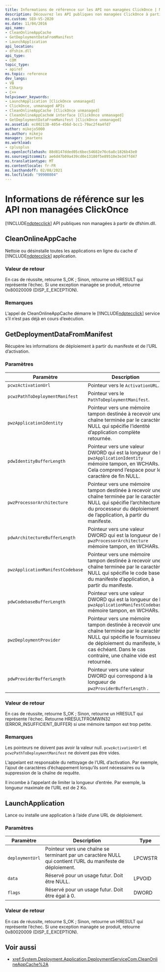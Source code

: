 ```yaml
---
title: Informations de référence sur les API non managées ClickOnce | Microsoft Docs
description: Découvrez les API publiques non managées ClickOnce à partir de dfshim.dll, notamment CleanOnlineAppCache, GetDeploymentDataFromManifest et LaunchApplication.
ms.custom: SEO-VS-2020
ms.date: 11/04/2016
api_name:
- CleanOnlineAppCache
- GetDeploymentDataFromManifest
- LaunchApplication
api_location:
- dfshim.dll
api_type:
- COM
topic_type:
- apiref
ms.topic: reference
dev_langs:
- VB
- CSharp
- C++
helpviewer_keywords:
- LaunchApplication [ClickOnce unmanaged]
- ClickOnce, unmanaged APIs
- CleanOnlineAppCache [ClickOnce unmanaged]
- CleanOnlineAppCacheW interface [ClickOnce unmanaged]
- GetDeploymentDataFromManifest [ClickOnce unmanaged]
ms.assetid: ec002138-4054-456d-bcc1-79ac2f4a4fd7
author: mikejo5000
ms.author: mikejo
manager: jmartens
ms.workload:
- cplusplus
ms.openlocfilehash: 88d8147dded05c6bec54682e76c6a8c1826b43e0
ms.sourcegitcommit: ae6d47b09a439cd0e13180f5e89510e3e347fd47
ms.translationtype: MT
ms.contentlocale: fr-FR
ms.lasthandoff: 02/08/2021
ms.locfileid: "99900804"
---
```

# <a name="clickonce-unmanaged-api-reference"></a>Informations de référence sur les API non managées ClickOnce
[!INCLUDE[ndptecclick](../deployment/includes/ndptecclick_md.md)] API publiques non managées à partir de dfshim.dll.

## <a name="cleanonlineappcache"></a>CleanOnlineAppCache
 Nettoie ou désinstalle toutes les applications en ligne du cache d' [!INCLUDE[ndptecclick](../deployment/includes/ndptecclick_md.md)] application.

### <a name="return-value"></a>Valeur de retour
 En cas de réussite, retourne S_OK ; Sinon, retourne un HRESULT qui représente l’échec. Si une exception managée se produit, retourne 0x80020009 (DISP_E_EXCEPTION).

### <a name="remarks"></a>Remarques
 L’appel de CleanOnlineAppCache démarre le [!INCLUDE[ndptecclick](../deployment/includes/ndptecclick_md.md)] service s’il n’est pas déjà en cours d’exécution.

## <a name="getdeploymentdatafrommanifest"></a>GetDeploymentDataFromManifest
 Récupère les informations de déploiement à partir du manifeste et de l’URL d’activation.

### <a name="parameters"></a>Paramètres

|Paramètre|Description|Type|
|---------------|-----------------|----------|
|`pcwzActivationUrl`|Pointeur vers le `ActivationURL`.|LPCWSTR|
|`pcwzPathToDeploymentManifest`|Pointeur vers le `PathToDeploymentManifest`.|LPCWSTR|
|`pwzApplicationIdentity`|Pointeur vers une mémoire tampon destinée à recevoir une chaîne terminée par le caractère NULL qui spécifie l’identité d’application complète retournée.|LPWSTR|
|`pdwIdentityBufferLength`|Pointeur vers une valeur DWORD qui est la longueur de la `pwzApplicationIdentity` mémoire tampon, en WCHARs. Cela comprend l’espace pour le caractère de fin NULL.|LPDWORD|
|`pwzProcessorArchitecture`|Pointeur vers une mémoire tampon destinée à recevoir une chaîne terminée par le caractère NULL qui spécifie l’architecture du processeur du déploiement de l’application, à partir du manifeste.|LPWSTR|
|`pdwArchitectureBufferLength`|Pointeur vers une valeur DWORD qui est la longueur de la `pwzProcessorArchitecture` mémoire tampon, en WCHARs.|LPDWORD|
|`pwzApplicationManifestCodebase`|Pointeur vers une mémoire tampon destinée à recevoir une chaîne terminée par le caractère NULL qui spécifie le code base du manifeste d’application, à partir du manifeste.|LPWSTR|
|`pdwCodebaseBufferLength`|Pointeur vers une valeur DWORD qui est la longueur de la `pwzApplicationManifestCodebase` mémoire tampon, en WCHARs.|LPDWORD|
|`pwzDeploymentProvider`|Pointeur vers une mémoire tampon destinée à recevoir une chaîne terminée par le caractère NULL qui spécifie le fournisseur de déploiement du manifeste, le cas échéant. Dans le cas contraire, une chaîne vide est retournée.|LPWSTR|
|`pdwProviderBufferLength`|Pointeur vers une valeur DWORD qui correspond à la longueur de `pwzProviderBufferLength` .|LPDWORD|

### <a name="return-value"></a>Valeur de retour
 En cas de réussite, retourne S_OK ; Sinon, retourne un HRESULT qui représente l’échec. Retourne HRESULTFROMWIN32 (ERROR_INSUFFICIENT_BUFFER) si une mémoire tampon est trop petite.

### <a name="remarks"></a>Remarques
 Les pointeurs ne doivent pas avoir la valeur null. `pcwzActivationUrl` et `pcwzPathToDeploymentManifest` ne doivent pas être vides.

 L’appelant est responsable du nettoyage de l’URL d’activation. Par exemple, l’ajout de caractères d’échappement lorsqu’ils sont nécessaires ou la suppression de la chaîne de requête.

 Il incombe à l’appelant de limiter la longueur d’entrée. Par exemple, la longueur maximale de l’URL est de 2 Ko.

## <a name="launchapplication"></a>LaunchApplication
 Lance ou installe une application à l’aide d’une URL de déploiement.

### <a name="parameters"></a>Paramètres

|Paramètre|Description|Type|
|---------------|-----------------|----------|
|`deploymentUrl`|Pointeur vers une chaîne se terminant par un caractère NULL qui contient l’URL du manifeste de déploiement.|LPCWSTR|
|`data`|Réservé pour un usage futur. Doit être NULL.|LPVOID|
|`flags`|Réservé pour un usage futur. Doit être égal à 0.|DWORD|

### <a name="return-value"></a>Valeur de retour
 En cas de réussite, retourne S_OK ; Sinon, retourne un HRESULT qui représente l’échec. Si une exception managée se produit, retourne 0x80020009 (DISP_E_EXCEPTION).

## <a name="see-also"></a>Voir aussi
- <xref:System.Deployment.Application.DeploymentServiceCom.CleanOnlineAppCache%2A>